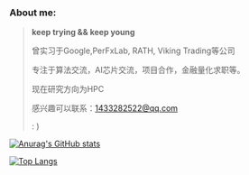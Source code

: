 

### About me:

>    **keep trying && keep young**
>
> 曾实习于Google,PerFxLab, RATH, Viking Trading等公司
>
> 专注于算法交流，AI芯片交流，项目合作，金融量化求职等。
>
> 现在研究方向为HPC
> 
> 感兴趣可以联系：1433282522@qq.com
>
> 
>   :  )  





[![Anurag's GitHub stats](https://github-readme-stats.vercel.app/api?username=small-cai&hide=issues&&show_icons=true&theme=radical)](https://github.com/anuraghazra/github-readme-stats)



[![Top Langs](https://github-readme-stats.vercel.app/api/top-langs/?username=small-cai&layout=compact&hide=HTML,CSS,JavaScript)](https://github.com/anuraghazra/github-readme-stats)

